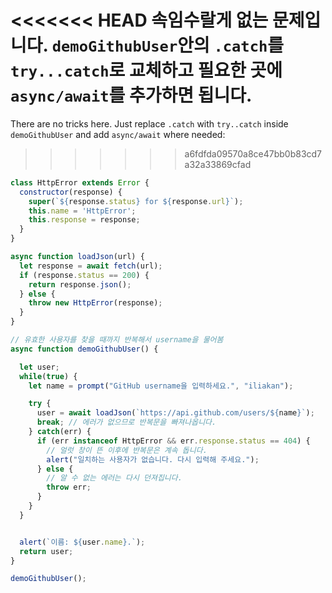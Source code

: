 
<<<<<<< HEAD
속임수랄게 없는 문제입니다. `demoGithubUser`안의 `.catch`를 `try...catch`로 교체하고 필요한 곳에 `async/await`를 추가하면 됩니다. 
=======
There are no tricks here. Just replace `.catch` with `try..catch` inside `demoGithubUser` and add `async/await` where needed:
>>>>>>> a6fdfda09570a8ce47bb0b83cd7a32a33869cfad

```js run
class HttpError extends Error {
  constructor(response) {
    super(`${response.status} for ${response.url}`);
    this.name = 'HttpError';
    this.response = response;
  }
}

async function loadJson(url) {
  let response = await fetch(url);
  if (response.status == 200) {
    return response.json();
  } else {
    throw new HttpError(response);
  }
}

// 유효한 사용자를 찾을 때까지 반복해서 username을 물어봄
async function demoGithubUser() {

  let user;
  while(true) {
    let name = prompt("GitHub username을 입력하세요.", "iliakan");

    try {
      user = await loadJson(`https://api.github.com/users/${name}`);
      break; // 에러가 없으므로 반복문을 빠져나옵니다.
    } catch(err) {
      if (err instanceof HttpError && err.response.status == 404) {
        // 얼럿 창이 뜬 이후에 반복문은 계속 돕니다.
        alert("일치하는 사용자가 없습니다. 다시 입력해 주세요.");
      } else {
        // 알 수 없는 에러는 다시 던져집니다.
        throw err;
      }
    }      
  }


  alert(`이름: ${user.name}.`);
  return user;
}

demoGithubUser();
```